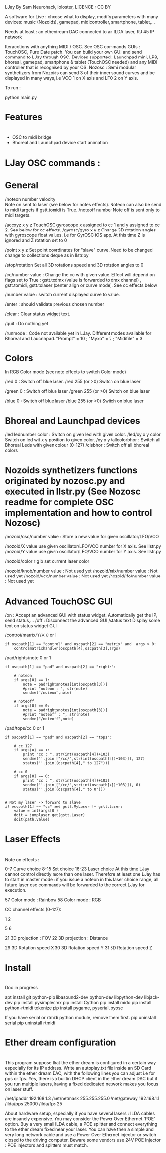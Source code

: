 LJay
By Sam Neurohack, loloster,
LICENCE : CC BY


A software for Live : choose what to display, modify parameters with many devices: music (Nozoids), gamepad, midicontroller, smartphone, tablet,...

Needs at least : an etherdream DAC connected to an ILDA laser, RJ 45 IP network

Iteracctions with anything MIDI / OSC. See OSC commands
GUIs : TouchOSC, Pure Date patch. You can build your own GUI and send command to LJay through OSC.
Devices supported : Launchpad mini, LP8, bhoreal, gamepad, smartphone & tablet (TouchOSC needed) and any MIDI controller that is recognised by your OS.
Nozosc : Semi modular synthetizers from Nozoids can send 3 of their inner sound curves and be displayed in many ways, i.e VCO 1 on X axis and LFO 2 on Y axis.


To run : 

python main.py



#
# Features
# 

- OSC to midi bridge
- Bhoreal and Launchpad device start animation

#
# LJay OSC commands :
#

# General 

/noteon number velocity   
					Note on sent to laser (see below for notes effects). Noteon can also be send to midi targets if gstt.tomidi is True.
/noteoff number 	Note off is sent only to midi targets.


/accxyz x y z 		TouchOSC gyroscope x assigned to cc 1 and y assigned to cc 2. See below for cc effects.
/gyrosc/gyro x y z  Change 3D rotation angles with gyroscope float values. i.e for GyrOSC iOS app. At this time Z is ignored and Z rotation set to 0

/point x y z 		Set point coordinates for "slave" curve. Need to be changed change to collections deque as in llstr.py

/stop/rotation 		Set all 3D rotations speed and 3D rotation angles to 0

/cc/number value : 	Change the cc with given value. Effect will depend on flags set to True : gstt.todmx (value is forwarded to dmx channel) , gstt.tomidi, gstt.tolaser (center align or curve mode). See cc effects below

/number value : 	switch current displayed curve to value.

/enter : 			should validate previous chosen number 

/clear : 			Clear status widget text.

/quit : 			Do nothing yet

/runmode : 			Code not available yet in LJay. Different modes available for Bhoreal and Laucnhpad. "Prompt" = 10 ; "Myxo" = 2 ; "Midifile" = 3

# Colors 

In RGB Color mode (see note effects to switch Color mode)

/red 0 : 			Switch off blue laser.
/red 255 (or >0)  	Switch on blue laser

/green 0 : 			Switch off blue laser
/green 255 (or >0)  Switch on blue laser

/blue 0 : 			Switch off blue laser
/blue 255 (or >0)  Switch on blue laser



# Bhoreal and Launchpad devices

/led lednumber color : Switch on given led with given color. 
/led/xy  x y color	Switch on led wit x y position to given color.
/xy x y 
/allcolorbhor : 	Switch all Bhoreal Leds with given colour (0-127)
/clsbhor :      	Switch off all bhoreal colors


 
# Nozoids synthetizers functions originated by nozosc.py and executed in llstr.py (See Nozosc readme for complete OSC implementation and how to control Nozosc)
	
/nozoid/osc/number value : Store a new value for given oscillator/LFO/VCO

/nozoid/X value 	use given oscillator/LFO/VCO number for X axis. See llstr.py 
/nozoid/Y value 	use given oscillator/LFO/VCO number for Y axis. See llstr.py 

/nozoid/color r g b set current laser color  	

/nozoid/knob/number value : Not used yet
/nozoid/mix/number value : Not used yet
/nozoid/vco/number value : Not used yet
/nozoid/lfo/number value : Not used yet



# Advanced TouchOSC GUI

/on : 			Accept an advanced GUI with status widget. Automatically get the IP, send status,...
/off : 			Disconnect the advanced GUI
/status text	Display some text on status widget GUI

/control/matrix/Y/X 0 or 1

	if oscpath[1] == "control" and oscpath[2] == "matrix" and  args > 0:
		controlmatrixhandler(oscpath[4],oscpath[3],args)


/pad/rights/note 0 or 1	

	if oscpath[1] == "pad" and oscpath[2] == "rights":
		
		# noteon
		if args[0] == 1:		
			note = padrightsnotes[int(oscpath[3])]
			#print "noteon : ", str(note) 
			sendme("/noteon",note)
		
		# noteoff
		if args[0] == 0:		
			note = padrightsnotes[int(oscpath[3])]
			#print "noteoff : ", str(note) 
			sendme("/noteoff",note)
		
		
/pad/tops/cc 0 or 1	

	if oscpath[1] == "pad" and oscpath[2] == "tops":
		
		# cc 127
		if args[0] == 1:		
			print "cc : ", str(int(oscpath[4])+103)
			sendme(''.join(["/cc/",str(int(oscpath[4])+103)]), 127)
			status(''.join((oscpath[4]," to 127")))
			 
		# cc 0
		if args[0] == 0:		
			print "cc : ", str(int(oscpath[4])+103)
			sendme(''.join(["/cc/",str(int(oscpath[4])+103)]), 0)
			status(''.join((oscpath[4]," to 0")))


	# Not my laser -> forward to slave
	if oscpath[1] == "cc" and gstt.MyLaser != gstt.Laser:
		value = int(args[0])
		doit = jumplaser.get(gstt.Laser)
		doit(path,value)




#
# Laser Effects 
#

Note on effects :

0-7 	Curve choice 
8-15 	Set choice
16-23 	Laser choice 
		At this time LJay cannot control directly more than one laser. Therefore at least one LJay has to start in master mode : if you issue a noteon in this laser choice range, all future laser osc commands will be forwarded to the correct LJay for execution.

57 		Color mode : Rainbow 
58 		Color mode : RGB 


CC channel effects (0-127):

1
2

5 
6 


21 		3D projection : FOV
22 		3D projection : Distance

29 		3D Rotation speed X
30 		3D Rotation speed Y
31 		3D Rotation speed Z


#
# Install 
#

Doc in progress

apt install git python-pip libasound2-dev python-dev libpython-dev libjack-dev
pip install pysimpledmx
pip install Cython
pip install mido
pip install python-rtmidi tokenize
pip install pygame, pyserial, pyosc

If you have serial or rtmidi python module, remove them first. 
pip uninstall serial 
pip uninstall rtmidi


# 
# Ether dream configuration
#



This program suppose that the ether dream is configured in a certain way especially for its IP address. Write an autoplay.txt file inside an SD Card within the ether dream DAC, with the following lines you can adjust i.e for pps or fps. Yes, there is a builtin DHCP client in the ether dream DAC but if you run multiple lasers, having a fixed dedicated network makes you focus on laser stuff.

/net/ipaddr 192.168.1.3
/net/netmask 255.255.255.0
/net/gateway 192.168.1.1
/ilda/pps 25000
/ilda/fps 25

About hardware setup, especially if you have several lasers : ILDA cables are insanely expensive. You may consider the Power Over Ethernet 'POE' option. Buy a very small ILDA cable, a POE splitter and connect everything to the ether dream fixed near your laser. You can have then a simple and very long network cable and use a Power Over Ethernet injector or switch closed to the driving computer. Beware some vendors use 24V POE Injector : POE injectors and splitters must match.




